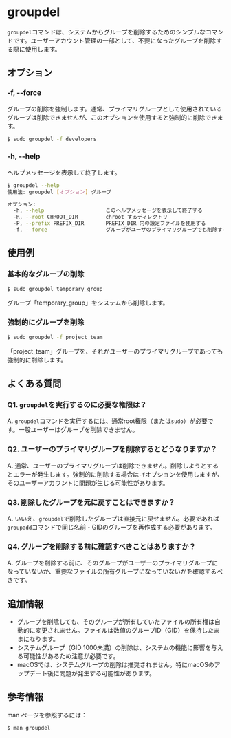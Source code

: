 # groupdel

`groupdel`コマンドは、システムからグループを削除するためのシンプルなコマンドです。ユーザーアカウント管理の一部として、不要になったグループを削除する際に使用します。

## オプション

### **-f, --force**

グループの削除を強制します。通常、プライマリグループとして使用されているグループは削除できませんが、このオプションを使用すると強制的に削除できます。

```bash
$ sudo groupdel -f developers
```

### **-h, --help**

ヘルプメッセージを表示して終了します。

```bash
$ groupdel --help
使用法: groupdel [オプション] グループ

オプション:
  -h, --help                    このヘルプメッセージを表示して終了する
  -R, --root CHROOT_DIR         chroot するディレクトリ
  -P, --prefix PREFIX_DIR       PREFIX_DIR 内の設定ファイルを使用する
  -f, --force                   グループがユーザのプライマリグループでも削除する

```

## 使用例

### 基本的なグループの削除

```bash
$ sudo groupdel temporary_group
```

グループ「temporary_group」をシステムから削除します。

### 強制的にグループを削除

```bash
$ sudo groupdel -f project_team
```

「project_team」グループを、それがユーザーのプライマリグループであっても強制的に削除します。

## よくある質問

### Q1. `groupdel`を実行するのに必要な権限は？
A. `groupdel`コマンドを実行するには、通常root権限（または`sudo`）が必要です。一般ユーザーはグループを削除できません。

### Q2. ユーザーのプライマリグループを削除するとどうなりますか？
A. 通常、ユーザーのプライマリグループは削除できません。削除しようとするとエラーが発生します。強制的に削除する場合は`-f`オプションを使用しますが、そのユーザーアカウントに問題が生じる可能性があります。

### Q3. 削除したグループを元に戻すことはできますか？
A. いいえ、`groupdel`で削除したグループは直接元に戻せません。必要であれば`groupadd`コマンドで同じ名前・GIDのグループを再作成する必要があります。

### Q4. グループを削除する前に確認すべきことはありますか？
A. グループを削除する前に、そのグループがユーザーのプライマリグループになっていないか、重要なファイルの所有グループになっていないかを確認するべきです。

## 追加情報

- グループを削除しても、そのグループが所有していたファイルの所有権は自動的に変更されません。ファイルは数値のグループID（GID）を保持したままになります。
- システムグループ（GID 1000未満）の削除は、システムの機能に影響を与える可能性があるため注意が必要です。
- macOSでは、システムグループの削除は推奨されません。特にmacOSのアップデート後に問題が発生する可能性があります。

## 参考情報

man ページを参照するには：
```bash
$ man groupdel
```